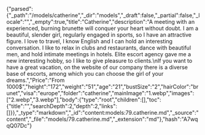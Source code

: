 {"parsed":{"_path":"/models/catherine","_dir":"models","_draft":false,"_partial":false,"_locale":"","_empty":true,"title":"Catherine","description":"A meeting with an experienced, burning brunette will  conquer your heart without doubt. I am a beautiful, slender girl, regularly engaged in sports, so I have an attractive figure. I love to travel, I know English and I can hold an interesting conversation. I like to relax in clubs and restaurants, dance with beautiful men, and hold intimate meetings in hotels. Elite escort agency gave me a new interesting hobby, so I like to give pleasure to clients.\nIf you want to have a great vacation, on the website of our company there is a diverse base of escorts, among which you can choose the girl of your dreams.","Price":"From 1000$","height":"172","weight":"51","age":"21","bustSize":"2","hairColor":"brunet","visa":"europe","folder":"catherine","mainImage":"1.webp","images":["2.webp","3.webp"],"body":{"type":"root","children":[],"toc":{"title":"","searchDepth":2,"depth":2,"links":[]}},"_type":"markdown","_id":"content:models:79.catherine.md","_source":"content","_file":"models/79.catherine.md","_extension":"md"},"hash":"A7wqqQ07Dc"}